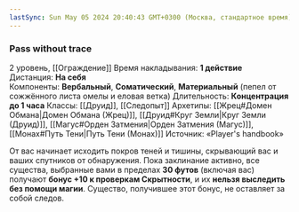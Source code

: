 ```yaml
---
lastSync: Sun May 05 2024 20:40:43 GMT+0300 (Москва, стандартное время)
---
```

### Pass without trace
2 уровень, [[Ограждение]]
Время накладывания: **1 действие**
Дистанция: **На себя**
Компоненты: **Вербальный**, **Соматический**, **Материальный** (пепел от сожжённого листа омелы и еловая ветка)
Длительность: **Концентрация до 1 часа**
Классы: [[Друид]], [[Следопыт]]
Архетипы: [[Жрец#Домен Обмана|Домен Обмана (Жрец)]], [[Друид#Круг Земли|Круг Земли (Друид)]], [[Магус#Орден Затмения|Орден Затмения (Магус)]], [[Монах#Путь Тени|Путь Тени (Монах)]]
Источник: «Player's handbook»

От вас начинает исходить покров теней и тишины, скрывающий вас и ваших спутников от обнаружения. Пока заклинание активно, все существа, выбранные вами в пределах **30 футов** (включая вас) получают **бонус +10 к проверкам Скрытности**, и их **нельзя выследить без помощи магии**. Существо, получившее этот бонус, не оставляет за собой следов.